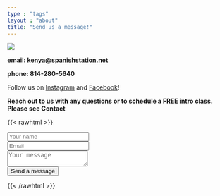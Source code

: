 ```yaml
---
type : "tags"
layout : "about"
title: "Send us a message!"
---
```


![](/img/contac_us.jpg)

**email: kenya@spanishstation.net**

**phone: 814-280-5640**

Follow us on [Instagram](https://www.instagram.com/spanish.station) and [Facebook](https://twitter.com/binovarghese_)!

**Reach out to us with any questions or to schedule a FREE intro class. Please see Contact**


{{< rawhtml >}}
<script src="https://unpkg.com/tailwindcss-jit-cdn"></script>
<form action="https://public.herotofu.com/v1/fd86a300-3b01-11ef-91e4-b1221c7356b8" method="post" accept-charset="UTF-8">
  <div class="mb-3 pt-0">
    <input
      type="text"
      placeholder="Your name"
      name="name"
      class="px-3 py-3 placeholder-gray-400 text-gray-600 relative bg-white bg-white rounded text-sm border-0 shadow outline-none focus:outline-none focus:ring w-full"
      required
    />
  </div>
  <div class="mb-3 pt-0">
    <input
      type="email"
      placeholder="Email"
      name="email"
      class="px-3 py-3 placeholder-gray-400 text-gray-600 relative bg-white bg-white rounded text-sm border-0 shadow outline-none focus:outline-none focus:ring w-full"
      required
    />
  </div>
  <div class="mb-3 pt-0">
    <textarea
      placeholder="Your message"
      name="message"
      class="px-3 py-3 placeholder-gray-400 text-gray-600 relative bg-white bg-white rounded text-sm border-0 shadow outline-none focus:outline-none focus:ring w-full"
      required
    ></textarea>
  </div>
  <div class="mb-3 pt-0">
    <button
      class="bg-blue-500 text-white active:bg-blue-600 font-bold uppercase text-sm px-6 py-3 rounded shadow hover:shadow-lg outline-none focus:outline-none mr-1 mb-1 ease-linear transition-all duration-150"
      type="submit"
    >Send a message</button>
  </div>
</form>
{{< /rawhtml >}}
